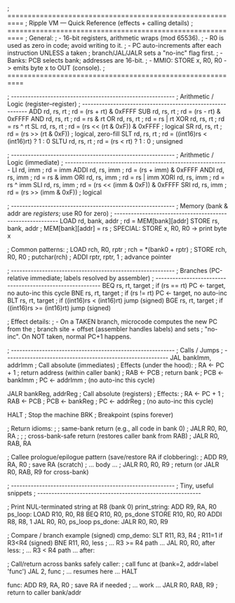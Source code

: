 ; ==========================================================
; Ripple VM — Quick Reference (effects + calling details)
; ==========================================================
; General:
; - 16-bit registers, arithmetic wraps (mod 65536).
; - R0 is used as zero in code; avoid writing to it.
; - PC auto-increments after each instruction UNLESS a taken
;   branch/JAL/JALR sets a "no-inc" flag first.
; - Banks: PCB selects bank; addresses are 16-bit.
; - MMIO: STORE x, R0, R0  -> emits byte x to OUT (console).
; ==========================================================


; ----------------------------------------------------------
; Arithmetic / Logic (register–register)
; ----------------------------------------------------------
ADD  rd, rs, rt     ; rd = (rs + rt) & 0xFFFF
SUB  rd, rs, rt     ; rd = (rs - rt) & 0xFFFF
AND  rd, rs, rt     ; rd = rs & rt
OR   rd, rs, rt     ; rd = rs | rt
XOR  rd, rs, rt     ; rd = rs ^ rt
SL   rd, rs, rt     ; rd = (rs << (rt & 0xF)) & 0xFFFF   ; logical
SR   rd, rs, rt     ; rd = (rs >> (rt & 0xF))            ; logical, zero-fill
SLT  rd, rs, rt     ; rd = ((int16)rs < (int16)rt) ? 1 : 0
SLTU rd, rs, rt     ; rd = (rs < rt) ? 1 : 0             ; unsigned


; ----------------------------------------------------------
; Arithmetic / Logic (immediate)
; ----------------------------------------------------------
LI   rd, imm        ; rd = imm
ADDI rd, rs, imm    ; rd = (rs + imm) & 0xFFFF
ANDI rd, rs, imm    ; rd = rs & imm
ORI  rd, rs, imm    ; rd = rs | imm
XORI rd, rs, imm    ; rd = rs ^ imm
SLI  rd, rs, imm    ; rd = (rs << (imm & 0xF)) & 0xFFFF
SRI  rd, rs, imm    ; rd = (rs >> (imm & 0xF))           ; logical


; ----------------------------------------------------------
; Memory  (bank & addr are *registers*; use R0 for zero)
; ----------------------------------------------------------
LOAD  rd, bank, addr    ; rd = MEM[bank][addr]
STORE rs, bank, addr    ; MEM[bank][addr] = rs
; SPECIAL: STORE x, R0, R0 -> print byte x

; Common patterns:
;   LOAD  rch, R0, rptr  ; rch = *(bank0 + rptr)
;   STORE rch, R0, R0    ; putchar(rch)
;   ADDI  rptr, rptr, 1  ; advance pointer


; ----------------------------------------------------------
; Branches (PC-relative immediate; labels resolved by assembler)
; ----------------------------------------------------------
BEQ rs, rt, target   ; if (rs == rt) PC <- target, no auto-inc this cycle
BNE rs, rt, target   ; if (rs != rt) PC <- target, no auto-inc
BLT rs, rt, target   ; if ((int16)rs <  (int16)rt) jump (signed)
BGE rs, rt, target   ; if ((int16)rs >= (int16)rt) jump (signed)

; Effect details:
; - On a TAKEN branch, microcode computes the new PC from the
;   branch site + offset (assembler handles labels) and sets
;   "no-inc". On NOT taken, normal PC+1 happens.


; ----------------------------------------------------------
; Calls / Jumps
; ----------------------------------------------------------
JAL  bankImm, addrImm    ; Call absolute (immediates)
; Effects (under the hood):
;   RA  <- PC + 1         ; return address (within caller bank)
;   RAB <- PCB            ; return bank
;   PCB <- bankImm
;   PC  <- addrImm
;   (no auto-inc this cycle)

JALR bankReg, addrReg    ; Call absolute (registers)
; Effects:
;   RA  <- PC + 1
;   RAB <- PCB
;   PCB <- bankReg
;   PC  <- addrReg
;   (no auto-inc this cycle)

HALT                     ; Stop the machine
BRK                      ; Breakpoint (spins forever)

; Return idioms:
;   ; same-bank return (e.g., all code in bank 0)
;   JALR R0, R0, RA
;
;   ; cross-bank-safe return (restores caller bank from RAB)
;   JALR R0, RAB, RA

; Callee prologue/epilogue pattern (save/restore RA if clobbering):
;   ADD  R9, RA, R0     ; save RA (scratch)
;   ... body ...
;   JALR R0, R0, R9     ; return (or JALR R0, RAB, R9 for cross-bank)


; ----------------------------------------------------------
; Tiny, useful snippets
; ----------------------------------------------------------

; Print NUL-terminated string at R8 (bank 0)
print_string:
ADD  R9, RA, R0
ps_loop:
LOAD  R10, R0, R8
BEQ   R10, R0, ps_done
STORE R10, R0, R0
ADDI  R8,  R8, 1
JAL   R0,  R0, ps_loop
ps_done:
JALR  R0,  R0, R9

; Compare / branch example (signed)
cmp_demo:
SLT  R11, R3, R4      ; R11=1 if R3<R4 (signed)
BNE  R11, R0, less
; ... R3 >= R4 path ...
JAL  R0, R0, after
less:
; ... R3 < R4 path ...
after:

; Call/return across banks safely
caller:
; call func at (bank=2, addr=label 'func')
JAL  2, func
; ... resumes here ...
HALT

func:
ADD  R9, RA, R0       ; save RA if needed
; ... work ...
JALR R0, RAB, R9      ; return to caller bank/addr
